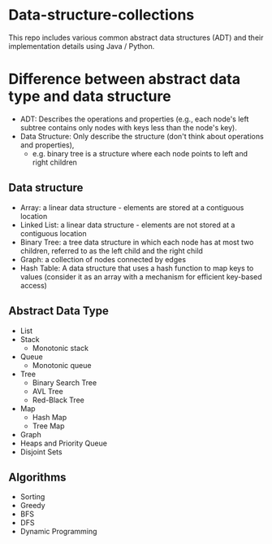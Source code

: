 # Data-structure-collections

This repo includes various common abstract data structures (ADT) and their implementation details using Java / Python.

# Difference between abstract data type and data structure

- ADT: Describes the operations and properties (e.g., each node's left subtree contains only nodes with keys less than the node's key).
- Data Structure: Only describe the structure (don't think about operations and properties),
  - e.g. binary tree is a structure where each node points to left and right children

## Data structure

- Array: a linear data structure - elements are stored at a contiguous location
- Linked List: a linear data structure - elements are not stored at a contiguous location
- Binary Tree: a tree data structure in which each node has at most two children, referred to as the left child and the right child
- Graph: a collection of nodes connected by edges
- Hash Table: A data structure that uses a hash function to map keys to values (consider it as an array with a mechanism for efficient key-based access)

## Abstract Data Type

- List
- Stack
  - Monotonic stack
- Queue
  - Monotonic queue
- Tree
  - Binary Search Tree
  - AVL Tree
  - Red-Black Tree
- Map
  - Hash Map
  - Tree Map
- Graph
- Heaps and Priority Queue
- Disjoint Sets

## Algorithms

- Sorting
- Greedy
- BFS
- DFS
- Dynamic Programming
